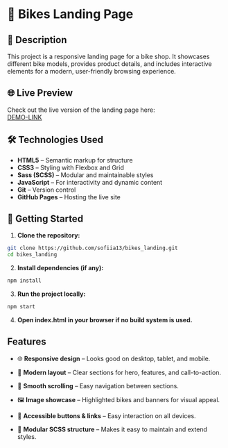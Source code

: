 # 🚴 Bikes Landing Page

## 📄 Description

This project is a responsive landing page for a bike shop. It showcases different bike models, provides product details, and includes interactive elements for a modern, user-friendly browsing experience.

## 🌐 Live Preview

Check out the live version of the landing page here:  
[DEMO-LINK](https://sofiia13.github.io/bikes_landing/)

## 🛠️ Technologies Used

- **HTML5** – Semantic markup for structure
- **CSS3** – Styling with Flexbox and Grid
- **Sass (SCSS)** – Modular and maintainable styles
- **JavaScript** – For interactivity and dynamic content
- **Git** – Version control
- **GitHub Pages** – Hosting the live site

## 🚀 Getting Started

1. **Clone the repository:**

```bash
git clone https://github.com/sofiia13/bikes_landing.git
cd bikes_landing
```

2. **Install dependencies (if any):**

```bash
npm install
```

3. **Run the project locally:**

```bash
npm start
```

4. **Open index.html in your browser if no build system is used.**

## Features

- 🌐 **Responsive design** – Looks good on desktop, tablet, and mobile.

- 🎨 **Modern layout** – Clear sections for hero, features, and call-to-action.

- 🔹 **Smooth scrolling** – Easy navigation between sections.

- 🖼️ **Image showcase** – Highlighted bikes and banners for visual appeal.

- 📱 **Accessible buttons & links** – Easy interaction on all devices.

- 🧩 **Modular SCSS structure** – Makes it easy to maintain and extend styles.